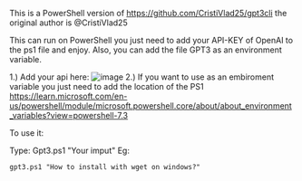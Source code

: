 This is a PowerShell version of https://github.com/CristiVlad25/gpt3cli the original author is @CristiVlad25 

This can run on PowerShell you just need to add your API-KEY of OpenAI to the ps1 file and enjoy. Also, you can add the file GPT3 as an environment variable.

1.) Add your api here: ![image](https://user-images.githubusercontent.com/52143660/211886883-3113b8be-b278-4d19-a58b-fb22e7350487.png)
2.) If you want to use as an embiroment variable you just need to add the location of the PS1 https://learn.microsoft.com/en-us/powershell/module/microsoft.powershell.core/about/about_environment_variables?view=powershell-7.3

To use it: 

Type: 
Gpt3.ps1 "Your imput" 
Eg: 
```
gpt3.ps1 "How to install with wget on windows?" 
```
